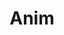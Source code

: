 ---
layout: categories
title: Anim
category: animation
categoryTitle: Animation
categoryIMG: ../imgs/MiniGolfBall.png
---